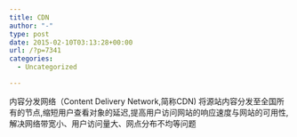 ```yaml
---
title: CDN
author: "-"
type: post
date: 2015-02-10T03:13:28+00:00
url: /?p=7341
categories:
  - Uncategorized

---
```

内容分发网络（Content Delivery Network,简称CDN) 将源站内容分发至全国所有的节点,缩短用户查看对象的延迟,提高用户访问网站的响应速度与网站的可用性,解决网络带宽小、用户访问量大、网点分布不均等问题